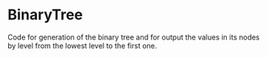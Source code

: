 # BinaryTree
Code for generation of the binary tree and for output the values in its nodes by level from the lowest level to the first one.
